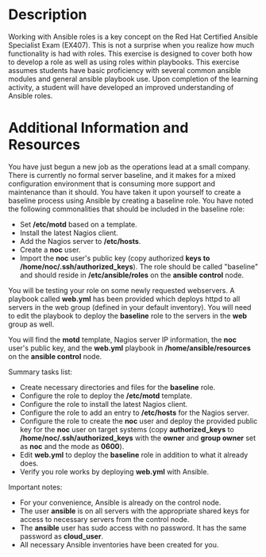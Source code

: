 # Description
Working with Ansible roles is a key concept on the Red Hat Certified Ansible Specialist Exam (EX407). This is not a surprise when you realize how much functionality is had with roles. This exercise is designed to cover both how to develop a role as well as using roles within playbooks. This exercise assumes students have basic proficiency with several common ansible modules and general ansible playbook use. Upon completion of the learning activity, a student will have developed an improved understanding of Ansible roles.

# Additional Information and Resources
You have just begun a new job as the operations lead at a small company. There is currently no formal server baseline, and it makes for a mixed configuration environment that is consuming more support and maintenance than it should. You have taken it upon yourself to create a baseline process using Ansible by creating a baseline role. You have noted the following commonalities that should be included in the baseline role:

* Set __/etc/motd__ based on a template.
* Install the latest Nagios client.
* Add the Nagios server to __/etc/hosts__.
* Create a __noc__ user.
* Import the __noc__ user's public key (copy authorized __keys to /home/noc/.ssh/authorized_keys__).
The role should be called "baseline" and should reside in __/etc/ansible/roles__ on the __ansible control__ node.

You will be testing your role on some newly requested webservers. A playbook called __web.yml__ has been provided which deploys httpd to all servers in the web group (defined in your default inventory). You will need to edit the playbook to deploy the __baseline__ role to the servers in the __web__ group as well.

You will find the __motd__ template, Nagios server IP information, the __noc__ user's public key, and the __web.yml__ playbook in __/home/ansible/resources__ on the __ansible control__ node.

Summary tasks list:

* Create necessary directories and files for the __baseline__ role.
* Configure the role to deploy the __/etc/motd__ template.
* Configure the role to install the latest Nagios client.
* Configure the role to add an entry to __/etc/hosts__ for the Nagios server.
* Configure the role to create the __noc__ user and deploy the provided public key for the __noc__ user on target systems (copy __authorized_keys__ to __/home/noc/.ssh/authorized_keys__ with the __owner__ and __group owner__ set as __noc__ and the mode as __0600__).
* Edit __web.yml__ to deploy the __baseline__ role in addition to what it already does.
* Verify you role works by deploying __web.yml__ with Ansible.

Important notes:

* For your convenience, Ansible is already on the control node.
* The user __ansible__ is on all servers with the appropriate shared keys for access to necessary servers from the control node.
* The __ansible__ user has sudo access with no password. It has the same password as __cloud_user__.
* All necessary Ansible inventories have been created for you.